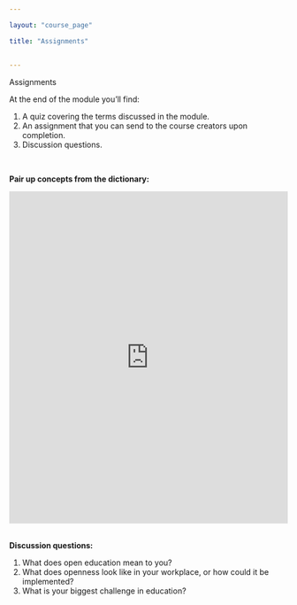 ```yaml
---

layout: "course_page"

title: "Assignments"


---
```



<div class="text-center screen-title">
Assignments
</div>
<div class="screen-content">
 
 <p>
At the end of the module you’ll find:
</p>

<p>
   <ol>
<li class="number">A quiz covering the terms discussed in the module.</li>
<li class="number">An assignment that you can send to the course creators upon completion.</li>
<li class="number">Discussion questions.</li>
</ol>
  </p>
  &nbsp;
<p>
  <strong>Pair up concepts from the dictionary:</strong>
  </p>
<div class="row">
  <div class="col-md-12 col-xs-12">
   <div class="embed-responsive embed-responsive-16by9"> 
   <iframe src="https://learningapps.org/watch?v=p8d0fqg2n18" style="border:0px;width:100%;height:600px" webkitallowfullscreen="true" mozallowfullscreen="true"></iframe></div></div>
</div>
&nbsp;

  <p><strong>Discussion questions:</strong></p> 
<p>
<ol>
<li class="number">What does open education mean to you?</li>
<li class="number">What does openness look like in your workplace, or how could it be implemented?</li>
<li class="number">What is your biggest challenge in education?</li>
</ol>
</p>

</div> 

